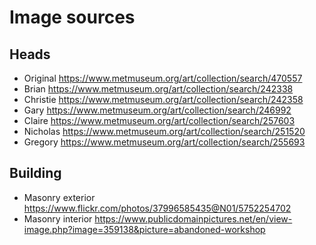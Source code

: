 # Image sources

## Heads

- Original https://www.metmuseum.org/art/collection/search/470557
- Brian https://www.metmuseum.org/art/collection/search/242338
- Christie https://www.metmuseum.org/art/collection/search/242358
- Gary https://www.metmuseum.org/art/collection/search/246992
- Claire https://www.metmuseum.org/art/collection/search/257603
- Nicholas https://www.metmuseum.org/art/collection/search/251520
- Gregory https://www.metmuseum.org/art/collection/search/255693

## Building

- Masonry exterior https://www.flickr.com/photos/37996585435@N01/5752254702
- Masonry interior https://www.publicdomainpictures.net/en/view-image.php?image=359138&picture=abandoned-workshop
